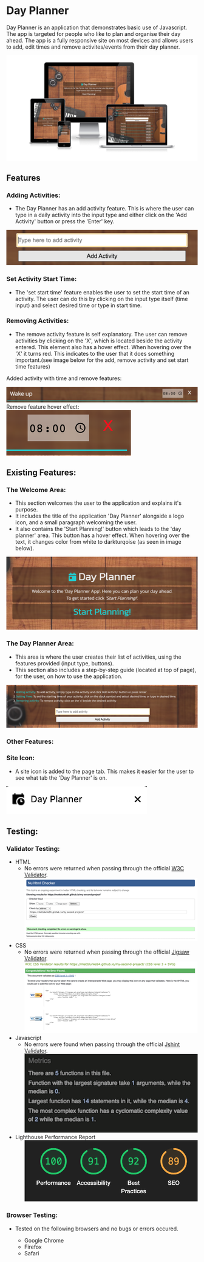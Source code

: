 # Day Planner

Day Planner is an application that demonstrates basic use of Javascript. The app is targeted for people who like to plan and organise their day ahead.
The app is a fully responsive site on most devices and allows users to add, edit times and remove activites/events from their day planner.

<img src="/assets/images/readme-images/responsive-design.png">

## Features

### Adding Activities:
<ul>
  <li>The Day Planner has an add activity feature. This is where the user can type in a daily activity into the input type and either click on the 'Add Activity' button or press the 'Enter' key.</li>
</ul>

<img src= "/assets/images/readme-images/button.png">

### Set Activity Start Time:
<ul>
  <li>The 'set start time' feature enables the user to set the start time of an activity. The user can do this by clicking on the input type itself (time input) and select desired time or type in start time.</li>
</ul>

### Removing Activities:
<ul>
  <li>The remove activity feature is self explanatory. The user can remove activities by clicking on the 'X', which is located beside the activity entered. This element also has a hover effect. When hovering over the 'X' it turns red. This indicates to the user that it does something important.(see image below for the add, remove activity and set start time features)</li>
</ul>

Added activity with time and remove features:

<img src= "/assets/images/readme-images/added-activity.png">
Remove feature hover effect:

<img src= "/assets/images/readme-images/red-x.png">

## Existing Features:

### The Welcome Area:
<ul>
  <li>This section welcomes the user to the application and explains it's purpose.</li>
  <li>It includes the title of the application 'Day Planner' alongside a logo icon, and a small paragraph welcoming the user.</li>
  <li>It also contains the 'Start Planning!' button which leads to the 'day planner' area. This button has a hover effect. When hovering over the text, it changes color from white to darkturqoise (as seen in image below).</li>
</ul>

<img src= "/assets/images/readme-images/welcome-area.png">

### The Day Planner Area:
<ul>
  <li>This area is where the user creates their list of activities, using the features provided (input type, buttons).</li>
  <li>This section also includes a step-by-step guide (located at top of page), for the user, on how to use the application.</li>
</ul>

<img src= "/assets/images/readme-images/day-planner-area.png">

### Other Features:

### Site Icon:
<ul>
  <li>A site icon is added to the page tab. This makes it easier for the user to see what tab the 'Day Planner' is on.</li>
</ul>

<img src= "/assets/images/readme-images/site-icon.png">

## Testing:

### Validator Testing:
<ul>
  <li>HTML
    <ul>
      <li>No errors were returned when passing through the official <a href="https://validator.w3.org/nu/?doc=https%3A%2F%2Fmattdunks94.github.io%2Fmy-second-project%2F">W3C Validator</a>.
      <img src="/assets/images/readme-images/html-checker.png"></li>
    </ul>
  </li>
  <li>CSS
    <ul>
      <li>No errors were returned when passing through the official <a href="https://jigsaw.w3.org/css-validator/validator?uri=https%3A%2F%2Fmattdunks94.github.io%2Fmy-second-project%2F&profile=css3svg&usermedium=all&warning=1&vextwarning=&lang=en">Jigsaw Validator</a>.
      <img src="/assets/images/readme-images/css-validator.png"></li>
    </ul>
  </li>
  <li>Javascript
    <ul>
      <li>No errors were found when passing through the official <a href="https://jshint.com/">Jshint Validator</a>.
        <img src="/assets/images/readme-images/jshint-validator.png">
      </li>
    </ul>
  </li>
  <li>Lighthouse Performance Report
    <ul>
      <img src="/assets/images/readme-images/lighthouse-report.png">
    </ul>
  </li>
</ul>

### Browser Testing:
<ul>
  <li>Tested on the following browsers and no bugs or errors occured.</li>
  <ul>
    <li>Google Chrome</li>
    <li>Firefox</li>
    <li>Safari</li>
  </ul>
</ul>





